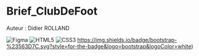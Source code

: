 # Brief_ClubDeFoot
Auteur : Didier ROLLAND

![Figma](https://img.shields.io/badge/figma-%23F24E1E.svg?style=for-the-badge&logo=figma&logoColor=white) ![HTML5](https://img.shields.io/badge/html5-%23E34F26.svg?style=for-the-badge&logo=html5&logoColor=white) ![CSS3](https://img.shields.io/badge/css3-%231572B6.svg?style=for-the-badge&logo=css3&logoColor=white) https://img.shields.io/badge/bootstrap-%23563D7C.svg?style=for-the-badge&logo=bootstrap&logoColor=white)

